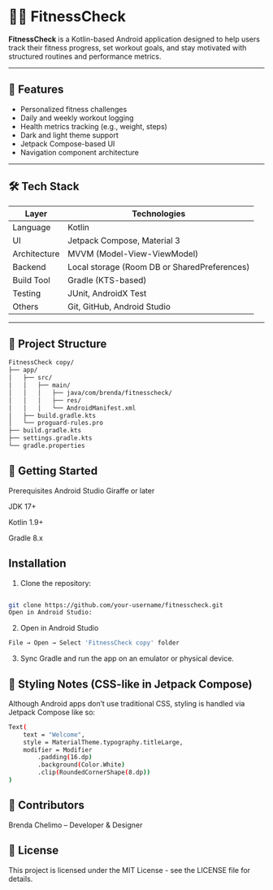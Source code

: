 # 🏋️‍♀️ FitnessCheck

**FitnessCheck** is a Kotlin-based Android application designed to help users track their fitness progress, set workout goals, and stay motivated with structured routines and performance metrics.

---

## 📱 Features

- Personalized fitness challenges
- Daily and weekly workout logging
- Health metrics tracking (e.g., weight, steps)
- Dark and light theme support
- Jetpack Compose-based UI
- Navigation component architecture

---

## 🛠️ Tech Stack

| Layer         | Technologies                                      |
|---------------|---------------------------------------------------|
| Language      | Kotlin                                             |
| UI            | Jetpack Compose, Material 3                        |
| Architecture  | MVVM (Model-View-ViewModel)                        |
| Backend       | Local storage (Room DB or SharedPreferences)      |
| Build Tool    | Gradle (KTS-based)                                 |
| Testing       | JUnit, AndroidX Test                               |
| Others        | Git, GitHub, Android Studio                       |

---


## 📂 Project Structure

```bash
FitnessCheck copy/
├── app/
│   ├── src/
│   │   ├── main/
│   │   │   ├── java/com/brenda/fitnesscheck/
│   │   │   ├── res/
│   │   │   └── AndroidManifest.xml
│   ├── build.gradle.kts
│   └── proguard-rules.pro
├── build.gradle.kts
├── settings.gradle.kts
└── gradle.properties
```

## 🚀 Getting Started
Prerequisites
Android Studio Giraffe or later

JDK 17+

Kotlin 1.9+

Gradle 8.x

## Installation
1. Clone the repository:

```bash

git clone https://github.com/your-username/fitnesscheck.git
Open in Android Studio:
```
2. Open in Android Studio
```bash
File → Open → Select 'FitnessCheck copy' folder
```
3. Sync Gradle and run the app on an emulator or physical device.

## 🎨 Styling Notes (CSS-like in Jetpack Compose)
Although Android apps don’t use traditional CSS, styling is handled via Jetpack Compose like so:

```bash
Text(
    text = "Welcome",
    style = MaterialTheme.typography.titleLarge,
    modifier = Modifier
        .padding(16.dp)
        .background(Color.White)
        .clip(RoundedCornerShape(8.dp))
)
```

## 👥 Contributors
Brenda Chelimo – Developer & Designer

## 📄 License
This project is licensed under the MIT License - see the LICENSE file for details.
